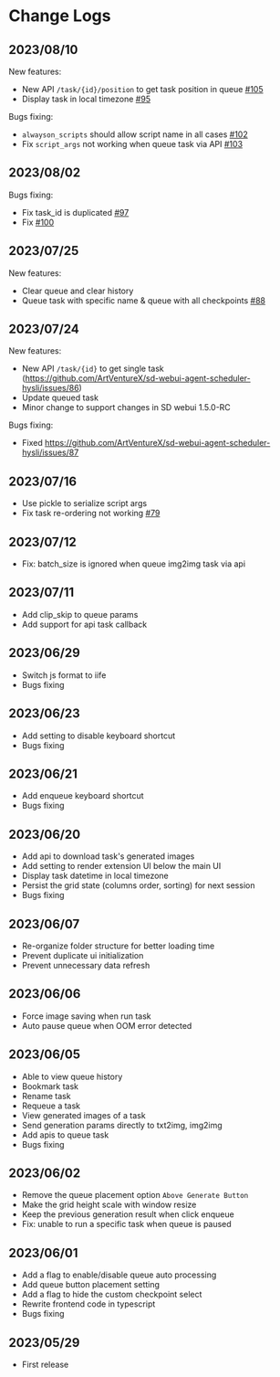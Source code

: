 # Change Logs

## 2023/08/10

New features:
- New API `/task/{id}/position` to get task position in queue [#105](https://github.com/ArtVentureX/sd-webui-agent-scheduler-hysli/issues/105)
- Display task in local timezone [#95](https://github.com/ArtVentureX/sd-webui-agent-scheduler-hysli/issues/95)

Bugs fixing:
- `alwayson_scripts` should allow script name in all cases [#102](https://github.com/ArtVentureX/sd-webui-agent-scheduler-hysli/issues/102)
- Fix `script_args` not working when queue task via API [#103](https://github.com/ArtVentureX/sd-webui-agent-scheduler-hysli/issues/103)

## 2023/08/02

Bugs fixing:
- Fix task_id is duplicated [#97](https://github.com/ArtVentureX/sd-webui-agent-scheduler-hysli/issues/97)
- Fix [#100](https://github.com/ArtVentureX/sd-webui-agent-scheduler-hysli/issues/100)

## 2023/07/25

New features:
- Clear queue and clear history
- Queue task with specific name & queue with all checkpoints [#88](https://github.com/ArtVentureX/sd-webui-agent-scheduler-hysli/issues/88)

## 2023/07/24

New features:
- New API `/task/{id}` to get single task (https://github.com/ArtVentureX/sd-webui-agent-scheduler-hysli/issues/86)
- Update queued task
- Minor change to support changes in SD webui 1.5.0-RC

Bugs fixing:
- Fixed https://github.com/ArtVentureX/sd-webui-agent-scheduler-hysli/issues/87

## 2023/07/16

- Use pickle to serialize script args
- Fix task re-ordering not working [#79](https://github.com/ArtVentureX/sd-webui-agent-scheduler-hysli/issues/79)

## 2023/07/12

- Fix: batch_size is ignored when queue img2img task via api

## 2023/07/11

- Add clip_skip to queue params
- Add support for api task callback

## 2023/06/29

- Switch js format to iife
- Bugs fixing

## 2023/06/23

- Add setting to disable keyboard shortcut
- Bugs fixing

## 2023/06/21

- Add enqueue keyboard shortcut
- Bugs fixing

## 2023/06/20

- Add api to download task's generated images
- Add setting to render extension UI below the main UI
- Display task datetime in local timezone
- Persist the grid state (columns order, sorting) for next session
- Bugs fixing

## 2023/06/07

- Re-organize folder structure for better loading time
- Prevent duplicate ui initialization
- Prevent unnecessary data refresh

## 2023/06/06

- Force image saving when run task
- Auto pause queue when OOM error detected

## 2023/06/05

- Able to view queue history
- Bookmark task
- Rename task
- Requeue a task
- View generated images of a task
- Send generation params directly to txt2img, img2img
- Add apis to queue task
- Bugs fixing

## 2023/06/02

- Remove the queue placement option `Above Generate Button`
- Make the grid height scale with window resize
- Keep the previous generation result when click enqueue
- Fix: unable to run a specific task when queue is paused

## 2023/06/01

- Add a flag to enable/disable queue auto processing
- Add queue button placement setting
- Add a flag to hide the custom checkpoint select
- Rewrite frontend code in typescript
- Bugs fixing

## 2023/05/29

- First release

